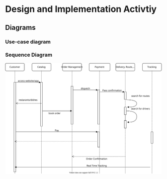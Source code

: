 # Design and Implementation Activtiy 
## Diagrams

### Use-case diagram 

### Sequence Diagram
![Sequence Diagram Fresh Food](./assets/fresh-food-sequence-diagram.drawio.svg)


